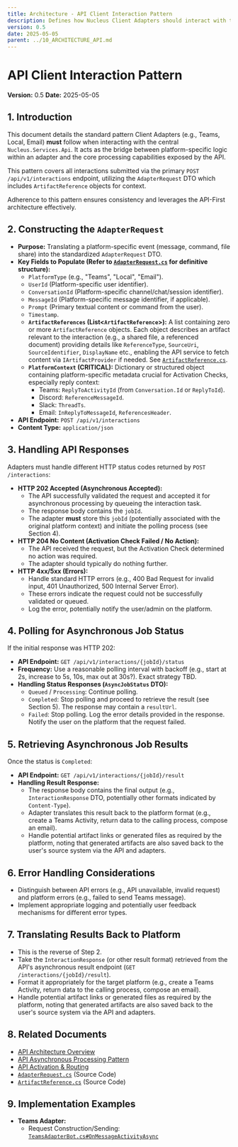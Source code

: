 ```yaml
---
title: Architecture - API Client Interaction Pattern
description: Defines how Nucleus Client Adapters should interact with the Nucleus API Service using AdapterRequest and ArtifactReferences, including request construction, response handling (async), and polling.
version: 0.5
date: 2025-05-05
parent: ../10_ARCHITECTURE_API.md
---
```


# API Client Interaction Pattern

**Version:** 0.5
**Date:** 2025-05-05

## 1. Introduction

This document details the standard pattern Client Adapters (e.g., Teams, Local, Email) **must** follow when interacting with the central `Nucleus.Services.Api`. It acts as the bridge between platform-specific logic within an adapter and the core processing capabilities exposed by the API.

This pattern covers all interactions submitted via the primary `POST /api/v1/interactions` endpoint, utilizing the `AdapterRequest` DTO which includes `ArtifactReference` objects for context.

Adherence to this pattern ensures consistency and leverages the API-First architecture effectively.

## 2. Constructing the `AdapterRequest`

*   **Purpose:** Translating a platform-specific event (message, command, file share) into the standardized `AdapterRequest` DTO.
*   **Key Fields to Populate (Refer to [`AdapterRequest.cs`](../../../src/Nucleus.Abstractions/Models/AdapterRequest.cs) for definitive structure):**
    *   `PlatformType` (e.g., "Teams", "Local", "Email").
    *   `UserId` (Platform-specific user identifier).
    *   `ConversationId` (Platform-specific channel/chat/session identifier).
    *   `MessageId` (Platform-specific message identifier, if applicable).
    *   `Prompt` (Primary textual content or command from the user).
    *   `Timestamp`.
    *   **`ArtifactReferences` (List<`ArtifactReference`>):** A list containing zero or more `ArtifactReference` objects. Each object describes an artifact relevant to the interaction (e.g., a shared file, a referenced document) providing details like `ReferenceType`, `SourceUri`, `SourceIdentifier`, `DisplayName` etc., enabling the API service to fetch content via `IArtifactProvider` if needed. See [`ArtifactReference.cs`](../../../src/Nucleus.Abstractions/Models/ArtifactReference.cs).
    *   **`PlatformContext` (CRITICAL):** Dictionary or structured object containing platform-specific metadata crucial for Activation Checks, especially reply context:
        *   Teams: `ReplyToActivityId` (from `Conversation.Id` or `ReplyToId`).
        *   Discord: `ReferenceMessageId`.
        *   Slack: `ThreadTs`.
        *   Email: `InReplyToMessageId`, `ReferencesHeader`.
*   **API Endpoint:** `POST /api/v1/interactions`
*   **Content Type:** `application/json`

## 3. Handling API Responses

Adapters must handle different HTTP status codes returned by `POST /interactions`:

*   **HTTP 202 Accepted (Asynchronous Accepted):**
    *   The API successfully validated the request and accepted it for asynchronous processing by queueing the interaction task.
    *   The response body contains the `jobId`.
    *   The adapter **must** store this `jobId` (potentially associated with the original platform context) and initiate the polling process (see Section 4).
*   **HTTP 204 No Content (Activation Check Failed / No Action):**
    *   The API received the request, but the Activation Check determined no action was required.
    *   The adapter should typically do nothing further.
*   **HTTP 4xx/5xx (Errors):**
    *   Handle standard HTTP errors (e.g., 400 Bad Request for invalid input, 401 Unauthorized, 500 Internal Server Error).
    *   These errors indicate the request could not be successfully validated or queued.
    *   Log the error, potentially notify the user/admin on the platform.

## 4. Polling for Asynchronous Job Status

If the initial response was HTTP 202:

*   **API Endpoint:** `GET /api/v1/interactions/{jobId}/status`
*   **Frequency:** Use a reasonable polling interval with backoff (e.g., start at 2s, increase to 5s, 10s, max out at 30s?). Exact strategy TBD.
*   **Handling Status Responses (`AsyncJobStatus` DTO):**
    *   `Queued` / `Processing`: Continue polling.
    *   `Completed`: Stop polling and proceed to retrieve the result (see Section 5). The response may contain a `resultUrl`.
    *   `Failed`: Stop polling. Log the error details provided in the response. Notify the user on the platform that the request failed.

## 5. Retrieving Asynchronous Job Results

Once the status is `Completed`:

*   **API Endpoint:** `GET /api/v1/interactions/{jobId}/result`
*   **Handling Result Response:**
    *   The response body contains the final output (e.g., `InteractionResponse` DTO, potentially other formats indicated by `Content-Type`).
    *   Adapter translates this result back to the platform format (e.g., create a Teams Activity, return data to the calling process, compose an email).
    *   Handle potential artifact links or generated files as required by the platform, noting that generated artifacts are also saved back to the user's source system via the API and adapters.

## 6. Error Handling Considerations

*   Distinguish between API errors (e.g., API unavailable, invalid request) and platform errors (e.g., failed to send Teams message).
*   Implement appropriate logging and potentially user feedback mechanisms for different error types.

## 7. Translating Results Back to Platform

*   This is the reverse of Step 2.
*   Take the `InteractionResponse` (or other result format) retrieved from the API's asynchronous result endpoint (`GET /interactions/{jobId}/result`).
*   Format it appropriately for the target platform (e.g., create a Teams Activity, return data to the calling process, compose an email).
*   Handle potential artifact links or generated files as required by the platform, noting that generated artifacts are also saved back to the user's source system via the API and adapters.

## 8. Related Documents

*   [API Architecture Overview](../10_ARCHITECTURE_API.md)
*   [API Asynchronous Processing Pattern](../10_ARCHITECTURE_API.md#6-asynchronous-processing-pattern)
*   [API Activation & Routing](./Processing/Orchestration/ARCHITECTURE_ORCHESTRATION_ROUTING.md)
*   [`AdapterRequest.cs`](../../../src/Nucleus.Abstractions/Models/AdapterRequest.cs) (Source Code)
*   [`ArtifactReference.cs`](../../../src/Nucleus.Abstractions/Models/ArtifactReference.cs) (Source Code)

## 9. Implementation Examples

*   **Teams Adapter:**
    *   Request Construction/Sending: [`TeamsAdapterBot.cs#OnMessageActivityAsync`](../../../src/Nucleus.Infrastructure/Adapters/Nucleus.Adapters.Teams/TeamsAdapterBot.cs)
